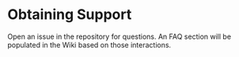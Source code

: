 # Obtaining Support

Open an issue in the repository for questions. An FAQ section will be populated in the Wiki based on those interactions.
